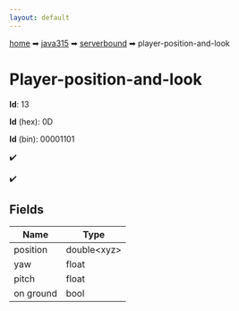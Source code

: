 ```yaml
---
layout: default
---
```


[home](/) ➡ [java315](/protocol/java315) ➡ [serverbound](/protocol/java315/serverbound) ➡ player-position-and-look

# Player-position-and-look

**Id**: 13

**Id** (hex): 0D

**Id** (bin): 00001101

✔️

✔️

## Fields

Name | Type
---|---
position | double&lt;xyz&gt;
yaw | float
pitch | float
on ground | bool

